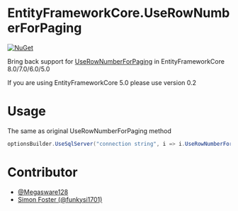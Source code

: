 # EntityFrameworkCore.UseRowNumberForPaging

[![NuGet][main-nuget-badge]][main-nuget]

[main-nuget]: https://www.nuget.org/packages/EntityFrameworkCore.UseRowNumberForPaging/
[main-nuget-badge]: https://img.shields.io/nuget/v/EntityFrameworkCore.UseRowNumberForPaging.svg?style=flat-square&label=nuget

Bring back support for [UseRowNumberForPaging](https://docs.microsoft.com/en-us/dotnet/api/microsoft.entityframeworkcore.infrastructure.sqlserverdbcontextoptionsbuilder.userownumberforpaging?view=efcore-3.0) in EntityFrameworkCore 8.0/7.0/6.0/5.0

If you are using EntityFrameworkCore 5.0 please use version 0.2

# Usage

The same as original UseRowNumberForPaging method
``` csharp
optionsBuilder.UseSqlServer("connection string", i => i.UseRowNumberForPaging());
```

# Contributor

* [@Megasware128](https://github.com/Megasware128)
* [Simon Foster (@funkysi1701)](https://github.com/funkysi1701)

